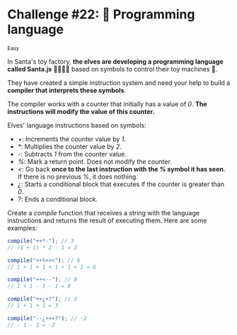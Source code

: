 # Challenge #22: 🚂 Programming language

<small>Easy</small>

In Santa's toy factory, **the elves are developing a programming language called Santa.js** 👨‍💻👩‍💻 based on symbols to control their toy machines 🚂.

They have created a simple instruction system and need your help to build a **compiler that interprets these symbols**.

The compiler works with a counter that initially has a value of _0_. **The instructions will modify the value of this counter.**

Elves' language instructions based on symbols:

- _+_: Increments the counter value by _1_.
- _*_: Multiplies the counter value by _2_.
- _-_: Subtracts _1_ from the counter value.
- _%_: Mark a return point. Does not modify the counter.
- _<_: Go back **once to the last instruction with the _%_ symbol it has seen**. If there is no previous _%_, it does nothing.
- _¿_: Starts a conditional block that executes if the counter is greater than _0_.
- _?_: Ends a conditional block.

Create a _compile_ function that receives a string with the language instructions and returns the result of executing them. Here are some examples:

```javascript
compile("++*-"); // 3
// (1 + 1) * 2 - 1 = 3

compile("++%++<"); // 6
// 1 + 1 + 1 + 1 + 1 + 1 = 6

compile("++<--"); // 0
// 1 + 1 - 1 - 1 = 0

compile("++¿+?"); // 3
// 1 + 1 + 1 = 3

compile("--¿+++?"); // -2
// - 1 - 1 = -2
```
